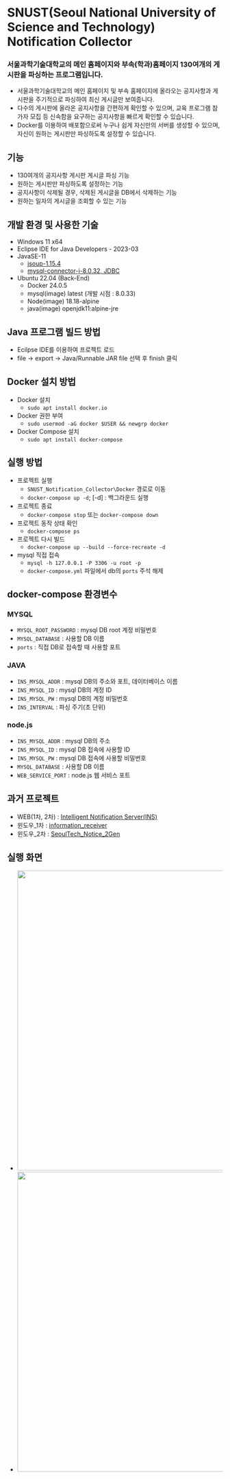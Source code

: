 ﻿# SNUST(Seoul National University of Science and Technology) Notification Collector

### 서울과학기술대학교의 메인 홈페이지와 부속(학과)홈페이지 130여개의 게시판을 파싱하는 프로그램입니다.
- 서울과학기술대학교의 메인 홈페이지 및 부속 홈페이지에 올라오는 공지사항과 게시판을 주기적으로 파싱하여 최신 게시글만 보여줍니다.
- 다수의 게시판에 올라온 공지사항을 간편하게 확인할 수 있으며, 교육 프로그램 참가자 모집 등 신속함을 요구하는 공지사항을 빠르게 확인할 수 있습니다.
- Docker를 이용하여 배포함으로써 누구나 쉽게 자신만의 서버를 생성할 수 있으며, 자신이 원하는 게시판만 파싱하도록 설정할 수 있습니다.

## 기능
- 130여개의 공지사항 게시판 게시글 파싱 기능
- 원하는 게시판만 파싱하도록 설정하는 기능
- 공지사항이 삭제될 경우, 삭제된 게시글을 DB에서 삭제하는 기능
- 원하는 일자의 게시글을 조회할 수 있는 기능

## 개발 환경 및 사용한 기술
- Windows 11 x64
- Eclipse IDE for Java Developers - 2023-03
- JavaSE-11
  - [jsoup-1.15.4](https://jsoup.org/news/release-1.15.4)
  - [mysql-connector-j-8.0.32, JDBC](https://www.mysql.com/products/connector/)
- Ubuntu 22.04 (Back-End)
  - Docker 24.0.5
  - mysql(image) latest (개발 시점 : 8.0.33)
  - Node(image) 18.18-alpine
  - java(image) openjdk11:alpine-jre

## Java 프로그램 빌드 방법
- Ecilpse IDE를 이용하여 프로젝트 로드
- file -> export -> Java/Runnable JAR file 선택 후 finish 클릭

## Docker 설치 방법
- Docker 설치
  - ```sudo apt install docker.io```
- Docker 권한 부여
  - ```sudo usermod -aG docker $USER && newgrp docker```
- Docker Compose 설치
  - ```sudo apt install docker-compose```

## 실행 방법
- 프로젝트 실행
  - ```SNUST_Notification_Collector\Docker``` 경로로 이동
  - ```docker-compose up -d```; [-d] : 백그라운드 실행
- 프로젝트 종료
  - ```docker-compose stop``` 또는 ```docker-compose down```
- 프로젝트 동작 상태 확인
  - ```docker-compose ps```
- 프로젝트 다시 빌드
  - ```docker-compose up --build --force-recreate -d```
- mysql 직접 접속
  - ```mysql -h 127.0.0.1 -P 3306 -u root -p```
  - ```docker-compose.yml``` 파일에서 db의 ```ports``` 주석 해제

## docker-compose 환경변수
### MYSQL
- ```MYSQL_ROOT_PASSWORD``` : mysql DB root 계정 비밀번호
- ```MYSQL_DATABASE``` : 사용할 DB 이름
- ```ports``` : 직접 DB로 접속할 때 사용할 포트

### JAVA
- ```INS_MYSQL_ADDR``` : mysql DB의 주소와 포트, 데이터베이스 이름
- ```INS_MYSQL_ID``` : mysql DB의 계정 ID
- ```INS_MYSQL_PW``` : mysql DB의 계정 비밀번호
- ```INS_INTERVAL```  : 파싱 주기(초 단위)

### node.js
- ```INS_MYSQL_ADDR``` : mysql DB의 주소
- ```INS_MYSQL_ID``` : mysql DB 접속에 사용할 ID
- ```INS_MYSQL_PW``` : mysql DB 접속에 사용할 비밀번호
- ```MYSQL_DATABASE``` : 사용할 DB 이름
- ```WEB_SERVICE_PORT``` : node.js 웹 서비스 포트


## 과거 프로젝트
- WEB(1차, 2차) : [Intelligent Notification Server(INS)](https://github.com/ehn1225/Projects/tree/master/Intelligent_Notification_Server(INS))
- 윈도우_1차 : [information_receiver](https://github.com/ehn1225/Projects/tree/master/SeoulTech_Notice_1st_Gen)
- 윈도우_2차 : [SeoulTech_Notice_2Gen](https://github.com/ehn1225/Projects/tree/master/SeoulTech_Notice_2nd_Gen)

   
## 실행 화면
- <img src="https://github.com/ehn1225/SNUST_Notification_Collector/assets/5174517/a3139c4a-bddc-49b2-af96-6b5d17d0c1d4" width="700"/>
- <img src="https://github.com/ehn1225/SNUST_Notification_Collector/assets/5174517/200a72c4-7e93-4f54-a258-78d25926e568" width="700"/>